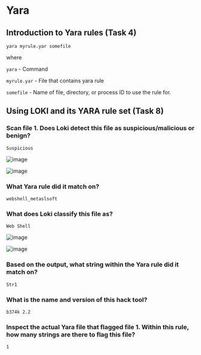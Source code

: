 # Yara

## Introduction to Yara rules (Task 4)

`yara myrule.yar somefile`

where 

`yara` - Command

`myrule.yar` - File that contains yara rule

`somefile` - Name of file, directory, or process ID to use the rule for.

## Using LOKI and its YARA rule set (Task 8)

### Scan file 1. Does Loki detect this file as suspicious/malicious or benign?

    Suspicious

![image](https://github.com/tousif13/TryHackMe_Writeups/assets/33444140/6899ac8d-6b64-4582-a5b7-32554bcba8b8)

![image](https://github.com/tousif13/TryHackMe_Writeups/assets/33444140/8d4b9f48-a7a0-4486-a78f-4477caa93c7e)

### What Yara rule did it match on?

    webshell_metaslsoft
    


### What does Loki classify this file as?

    Web Shell
    
![image](https://github.com/tousif13/TryHackMe_Writeups/assets/33444140/23244ca9-88c5-4f8e-9c74-70b043c00835)

![image](https://github.com/tousif13/TryHackMe_Writeups/assets/33444140/670ce0b3-bd0d-40fd-a246-7b66517ced2e)

### Based on the output, what string within the Yara rule did it match on?

    Str1
    
### What is the name and version of this hack tool?

    b374k 2.2

### Inspect the actual Yara file that flagged file 1. Within this rule, how many strings are there to flag this file?

    1
